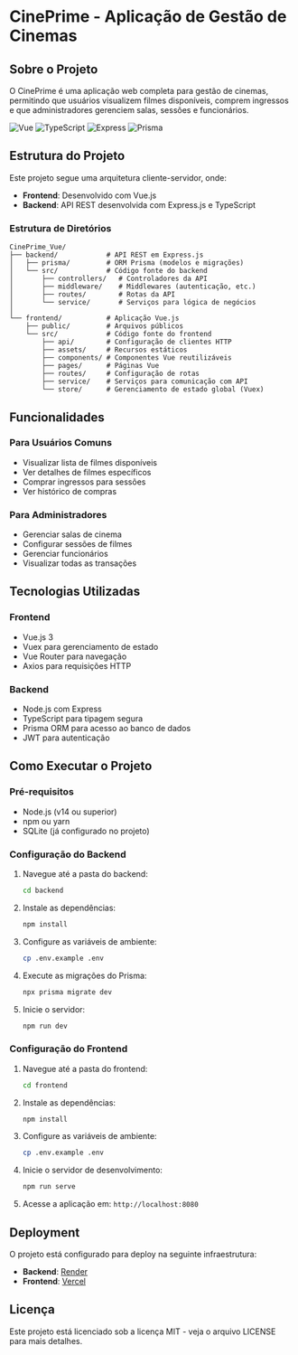 # CinePrime - Aplicação de Gestão de Cinemas

## Sobre o Projeto

O CinePrime é uma aplicação web completa para gestão de cinemas, permitindo que usuários visualizem filmes disponíveis, comprem ingressos e que administradores gerenciem salas, sessões e funcionários.

![Vue](https://img.shields.io/badge/Vue.js-4FC08D?style=for-the-badge&logo=vuedotjs&logoColor=white)
![TypeScript](https://img.shields.io/badge/TypeScript-007ACC?style=for-the-badge&logo=typescript&logoColor=white)
![Express](https://img.shields.io/badge/Express.js-404D59?style=for-the-badge)
![Prisma](https://img.shields.io/badge/Prisma-2D3748?style=for-the-badge&logo=prisma&logoColor=white)

## Estrutura do Projeto

Este projeto segue uma arquitetura cliente-servidor, onde:

- **Frontend**: Desenvolvido com Vue.js
- **Backend**: API REST desenvolvida com Express.js e TypeScript

### Estrutura de Diretórios

```
CinePrime_Vue/
├── backend/            # API REST em Express.js
│   ├── prisma/         # ORM Prisma (modelos e migrações)
│   └── src/            # Código fonte do backend
│       ├── controllers/   # Controladores da API
│       ├── middleware/    # Middlewares (autenticação, etc.)
│       ├── routes/        # Rotas da API
│       └── service/       # Serviços para lógica de negócios
│
└── frontend/           # Aplicação Vue.js
    ├── public/         # Arquivos públicos
    └── src/            # Código fonte do frontend
        ├── api/        # Configuração de clientes HTTP
        ├── assets/     # Recursos estáticos
        ├── components/ # Componentes Vue reutilizáveis
        ├── pages/      # Páginas Vue
        ├── routes/     # Configuração de rotas
        ├── service/    # Serviços para comunicação com API
        └── store/      # Gerenciamento de estado global (Vuex)
```

## Funcionalidades

### Para Usuários Comuns

- Visualizar lista de filmes disponíveis
- Ver detalhes de filmes específicos
- Comprar ingressos para sessões
- Ver histórico de compras

### Para Administradores

- Gerenciar salas de cinema
- Configurar sessões de filmes
- Gerenciar funcionários
- Visualizar todas as transações

## Tecnologias Utilizadas

### Frontend
- Vue.js 3
- Vuex para gerenciamento de estado
- Vue Router para navegação
- Axios para requisições HTTP

### Backend
- Node.js com Express
- TypeScript para tipagem segura
- Prisma ORM para acesso ao banco de dados
- JWT para autenticação

## Como Executar o Projeto

### Pré-requisitos
- Node.js (v14 ou superior)
- npm ou yarn
- SQLite (já configurado no projeto)

### Configuração do Backend

1. Navegue até a pasta do backend:
   ```bash
   cd backend
   ```

2. Instale as dependências:
   ```bash
   npm install
   ```

3. Configure as variáveis de ambiente:
   ```bash
   cp .env.example .env
   ```

4. Execute as migrações do Prisma:
   ```bash
   npx prisma migrate dev
   ```

5. Inicie o servidor:
   ```bash
   npm run dev
   ```

### Configuração do Frontend

1. Navegue até a pasta do frontend:
   ```bash
   cd frontend
   ```

2. Instale as dependências:
   ```bash
   npm install
   ```

3. Configure as variáveis de ambiente:
   ```bash
   cp .env.example .env
   ```

4. Inicie o servidor de desenvolvimento:
   ```bash
   npm run serve
   ```

5. Acesse a aplicação em: `http://localhost:8080`

## Deployment

O projeto está configurado para deploy na seguinte infraestrutura:
- **Backend**: [Render](https://render.com)
- **Frontend**: [Vercel](https://vercel.com)

## Licença

Este projeto está licenciado sob a licença MIT - veja o arquivo LICENSE para mais detalhes.
